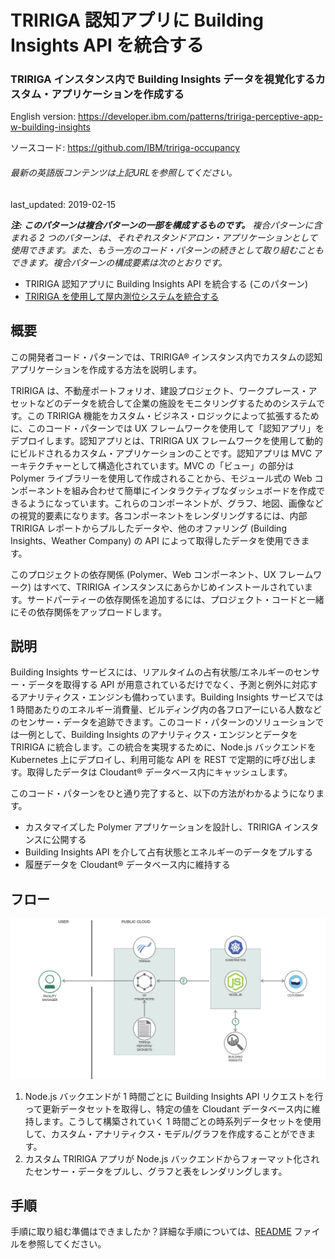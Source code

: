# TRIRIGA 認知アプリに Building Insights API を統合する

### TRIRIGA インスタンス内で Building Insights データを視覚化するカスタム・アプリケーションを作成する

English version: https://developer.ibm.com/patterns/tririga-perceptive-app-w-building-insights
  
ソースコード: https://github.com/IBM/tririga-occupancy

###### 最新の英語版コンテンツは上記URLを参照してください。
last_updated: 2019-02-15

 
_**注: このパターンは複合パターンの一部を構成するものです。** 複合パターンに含まれる 2 つのパターンは、それぞれスタンドアロン・アプリケーションとして使用できます。また、もう一方のコード・パターンの続きとして取り組むこともできます。複合パターンの構成要素は次のとおりです。_

* TRIRIGA 認知アプリに Building Insights API を統合する (このパターン)
* [TRIRIGA を使用して屋内測位システムを統合する](https://developer.ibm.com/jp/patterns/indoor-positioning-mobile-app-iot-platform-tririga-building-insights)

## 概要

この開発者コード・パターンでは、TRIRIGA&reg; インスタンス内でカスタムの認知アプリケーションを作成する方法を説明します。

TRIRIGA は、不動産ポートフォリオ、建設プロジェクト、ワークプレース・アセットなどのデータを統合して企業の施設をモニタリングするためのシステムです。この TRIRIGA 機能をカスタム・ビジネス・ロジックによって拡張するために、このコード・パターンでは UX フレームワークを使用して「認知アプリ」をデプロイします。認知アプリとは、TRIRIGA UX フレームワークを使用して動的にビルドされるカスタム・アプリケーションのことです。認知アプリは MVC アーキテクチャーとして構造化されています。MVC の「ビュー」の部分は Polymer ライブラリーを使用して作成されることから、モジュール式の Web コンポーネントを組み合わせて簡単にインタラクティブなダッシュボードを作成できるようになっています。これらのコンポーネントが、グラフ、地図、画像などの視覚的要素になります。各コンポーネントをレンダリングするには、内部 TRIRIGA レポートからプルしたデータや、他のオファリング (Building Insights、Weather Company) の API によって取得したデータを使用できます。

このプロジェクトの依存関係 (Polymer、Web コンポーネント、UX フレームワーク) はすべて、TRIRIGA インスタンスにあらかじめインストールされています。サードパーティーの依存関係を追加するには、プロジェクト・コードと一緒にその依存関係をアップロードします。

## 説明

Building Insights サービスには、リアルタイムの占有状態/エネルギーのセンサー・データを取得する API が用意されているだけでなく、予測と例外に対応するアナリティクス・エンジンも備わっています。Building Insights サービスでは 1 時間あたりのエネルギー消費量、ビルディング内の各フロアーにいる人数などのセンサー・データを追跡できます。このコード・パターンのソリューションでは一例として、Building Insights のアナリティクス・エンジンとデータを TRIRIGA に統合します。この統合を実現するために、Node.js バックエンドを Kubernetes 上にデプロイし、利用可能な API を REST で定期的に呼び出します。取得したデータは Cloudant&reg; データベース内にキャッシュします。

このコード・パターンをひと通り完了すると、以下の方法がわかるようになります。

* カスタマイズした Polymer アプリケーションを設計し、TRIRIGA インスタンスに公開する
* Building Insights API を介して占有状態とエネルギーのデータをプルする
* 履歴データを Cloudant&reg; データベース内に維持する

## フロー

![フロー](./images/arch.png)

1. Node.js バックエンドが 1 時間ごとに Building Insights API リクエストを行って更新データセットを取得し、特定の値を Cloudant データベース内に維持します。こうして構築されていく 1 時間ごとの時系列データセットを使用して、カスタム・アナリティクス・モデル/グラフを作成することができます。
2. カスタム TRIRIGA アプリが Node.js バックエンドからフォーマット化されたセンサー・データをプルし、グラフと表をレンダリングします。

## 手順

手順に取り組む準備はできましたか？詳細な手順については、[README](https://github.com/IBM/tririga-occupancy/blob/master/README.md) ファイルを参照してください。
